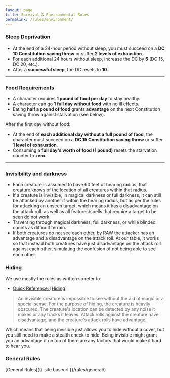 ```yaml
---
layout: page
title: Survival & Environmental Rules
permalink: /rules/environment/
---
```


### **Sleep Deprivation**
- At the end of a 24-hour period without sleep, you must succeed on a **DC 10 Constitution saving throw** or suffer **2 levels of exhaustion**.
- For each additional 24 hours without sleep, increase the DC by **5** (DC 15, DC 20, etc.).
- After a **successful sleep**, the DC resets to **10**.

---

### **Food Requirements**
- A character requires **1 pound of food per day** to stay healthy.
- A character can go **1 full day without food** with no ill effects.
- Eating **half a pound of food** grants **advantage** on the next Constitution saving throw against starvation (see below).

After the first day without food:
- At the end of **each additional day without a full pound of food**, the character must succeed on a **DC 15 Constitution saving throw** or suffer **1 level of exhaustion**.
- Consuming a **full day's worth of food (1 pound)** resets the starvation counter to **zero**.

---



### **Invisibility and darkness**
- Each creature is assumed to have 60 feet of hearing radius, that creature knows of the location of all creatures within that radius.
- If a creature is invisible, in magical darkness or full darkness, it can still be attacked by another if within the hearing radius, but as per the rules for attacking an unseen target, which means it has a disadvantage on the attack roll.
as well as all features/spells that require a target to be seen do not work.
- Traversing through magical darkness, full darkness, or while blinded counts as difficult terrain.
- If both creatures do not see each other, by RAW the attacker has an advantage and a disadvantage on the attack roll.
At our table, it works so that instead both creatures have just disadvantage on the attack roll against each other,
  simulating the confusion of not being able to see each other.


### **Hiding**
We use mostly the rules as written so refer to 
- [Quick Reference: [Hiding]](https://2014.5e.tools/quickreference.html#bookref-quick,2,hiding)

>   An invisible creature is impossible to see without the aid of magic or a special sense.
    For the purpose of hiding, the creature is heavily obscured. The creature's location can be detected by any noise it makes or any tracks it leaves.
    Attack rolls against the creature have disadvantage, and the creature's attack rolls have advantage.


Which means that being invisible just allows you to hide without a cover, but you still need to make a stealth check to hide.
Being invisible might grant you an advantage if on top of there are any factors that would make it hard to hear you.

### General Rules

[General Rules]({{ site.baseurl }}/rules/general/)
